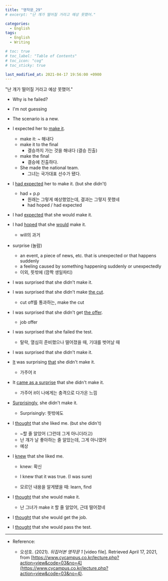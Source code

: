 ```yaml
---
title: "영작문_29"
# excerpt: "난 걔가 떨어질 거라고 예상 못했어."

categories:
  - English
tags:
  - English
  - Writing

# toc: true 
# toc_label: "Table of Contents" 
# toc_icon: "cog"
# toc_sticky: true 

last_modified_at: 2021-04-17 19:56:00 +0900
---
```


"난 걔가 떨어질 거라고 예상 못했어."

* Why is he failed?
* I'm not guessing
* The scenario is a new.

* I expected her to <u>make it</u>.
    * make it: ~ 해내다
    * make it to the final
        * 결승까지 가는 것을 해내다 (결승 진출)
    * make the final
        * 결승에 진출하다. 
    * She made the national team.
        * 그녀는 국가대표 선수가 됐다.

* I <u>had expected</u> her to make it. (but she didn't)
    * had + p.p 
        * 원래는 그렇게 예상했었는데, 결과는 그렇지 못했네
        * had hoped / had expected

* I had <u>expected</u> that she would make it.
* I had <u>hoped</u> that she <u>would</u> make it.
    * will의 과거 

* surprise (놀람)
    * an event, a piece of news, etc. that is unexpected or that happens suddenly
    * a feeling caused by something happening suddenly or unexpectedly
    * 이외, 뜻밖에 (깜짝 생일파티)

* I was surprised that she didn't make it.
* I was surprised that she didn't make <u>the cut</u>.
    * cut off를 통과하는, make the cut
* I was surprised that she didn't get <u>the offer</u>.
    * job offer
* I was surprised that she failed the test.
    * 탈락, 열심히 준비했으나 떨어졌을 때, 기대를 벗어날 때

* I was surprised that she didn't make it.
* <u>It</u> was surprising <u>that</u> she didn't make it.
    * 가주어 it
* It <u>came as a surprise</u> that she didn't make it.
    * 가주어 it이 나에게는 충격으로 다가온 느낌
* <u>Surprisingly</u>, she didn't make it.
    * Surprisingly: 뜻밖에도

* I <u>thought</u> that she liked me. (but she didn't)
    * ~할 줄 알았어 (그런데 그게 아니더라고)
    * 난 걔가 날 좋아하는 줄 알았는데, 그게 아니였어
    * 예상
    
* I <u>knew</u> that she liked me.
    * knew: 확신
    * I knew that it was true. (I was sure)

    * 모르던 내용을 알게됐을 때: learn, find

* I <u>thought</u> that she would make it.
    * 난 그녀가 make it 할 줄 알았어, 근데 떨어졌네
* I <u>thought</u> that she would get the job.
* I <u>thought</u> that she would pass the test.

*** 

* Reference: 

    * 오성호. (2021). *뒤집어본 영작문 1* [video file]. Retrieved April 17, 2021, from [https://www.cycampus.co.kr/lecture.php?action=view&code=03&no=4](https://www.cycampus.co.kr/lecture.php?action=view&code=03&no=4).
